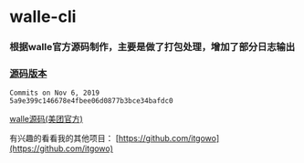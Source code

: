 # walle-cli

### 根据walle官方源码制作，主要是做了打包处理，增加了部分日志输出

### [源码版本](https://github.com/Meituan-Dianping/walle/commit/5a9e399c146678e4fbee06d0877b3bce34bafdc0)
 ```
Commits on Nov 6, 2019
5a9e399c146678e4fbee06d0877b3bce34bafdc0
 ```

[walle源码(美团官方)](https://github.com/Meituan-Dianping/walle)

有兴趣的看看我的其他项目： [https://github.com/itgowo](https://github.com/itgowo)